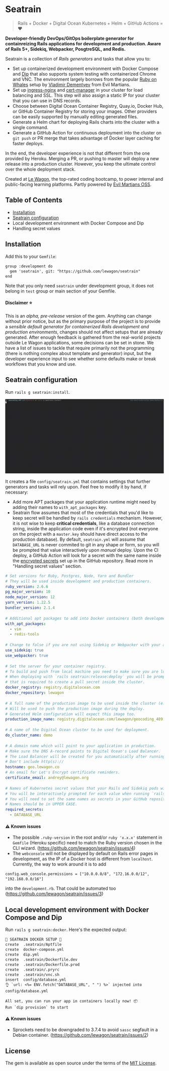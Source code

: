 # Seatrain

> Rails + Docker + Digital Ocean Kubernetes + Helm + GitHub Actions = :heart:

**Developer-friendly DevOps/GitOps boilerplate generator for containreizing Rails applications for development and production. Aware of Rails 5+, Sidekiq, Webpacker, PosgtreSQL, and Redis.**

Seatrain is a collection of _Rails generators_ and tasks that allow you to:

- Set up containerized development environment with Docker Compose and [Dip](https://github.com/bibendi/dip) that also supports system testing with containerized Chrome and VNC. The environment largely borrows from the popular [Ruby on Whales](https://evilmartians.com/chronicles/ruby-on-whales-docker-for-ruby-rails-development) setup by [Vladimir Dementyev](https://github.com/palkan/) from Evil Martians.
- Set up [ingress-nginx](https://kubernetes.github.io/ingress-nginx/) and [cert-manager](https://cert-manager.io) in your cluster for load balancing and SSL. This step will also assign a static IP for your cluster that you can use in DNS records.
- Choose between Digital Ocean Container Registry, Quay.io, Docker Hub, or GitHub Container Registry for storing your images. Other providers can be easily supported by manually editing generated files.
- Generate a Helm chart for deploying Rails charts into the cluster with a single command.
- Generate a GitHub Action for continuous deployment into the cluster on `git push` or PR merge that takes advantage of Docker layer caching for faster deploys.

In the end, the developer experience is not that different from the one provided by Heroku. Merging a PR, or pushing to master will deploy a new release into a production cluster. However, you keep the ultimate control over the whole deployment stack.

Created at [Le Wagon](https://www.lewagon.com), the top-rated coding bootcamp, to power internal and public-facing learning platforms. Partly powered by [Evil Martians OSS](https://evilmartians.com/#oss).

## Table of Contents

- [Installation](#installation)
- [Seatrain configuration](#seatrain-configuration)
- Local development environment with Docker Compose and Dip
- Handling secret values

## Installation

Add this to your `Gemfile`:

```
group :development do
  gem 'seatrain', git: "https://github.com/lewagon/seatrain"
end
```

Note that you only need `seatrain` under development group, it does not belong in `test` group or main section of your Gemfile.

#### Disclaimer :star:

This is an _alpha, pre-release_ version of the gem. Anything can change without prior notice, but as the primary purpose of the project is to provide a _sensible default generator for containerized Rails development and production environments_, changes should not affect setups that are already generated. After enough feedback is gathered from the real-world projects outside Le Wagon applications, some decisions can be set in stone. We have a list of issues to tackle that require primarily not the programming (there is nothing complex about template and generator) input, but the developer experience input to see whether some defaults make or break workflows that you know and use.

## Seatrain configuration

Run `rails g seatrain:install`.

![Interactive CLI wizard](media/install.gif)

It creates a file `config/seatrain.yml` that contains settings that further generators and tasks will rely upon. Feel free to modify it by hand, if necessary:

- Add more APT packages that your application runtime might need by adding their names to `with_apt_packages` key.
- Seatrain flow assumes that most of the credentials that you'd like to keep secret will be handled by `rails credentials` mechanism. However, it is not wise to keep **critical credentials**, like a database connection string, inside the application code even if it's encrypted (not everyone on the project with a `master.key` should have direct access to the production database). By default, `seatrain.yml` will assume that `DATABASE_URL` is never commited to git in any shape or form, so you will be prompted that value interactively upon _manual_ deploy. Upon the CI deploy, a GitHub Action will look for a secret with the same name inside the [encrypted secrets](https://docs.github.com/en/free-pro-team@latest/actions/reference/encrypted-secrets#creating-encrypted-secrets-for-a-repository) set up in the GitHub repository. Read more in "Handling secret values" section.

```yml
# Set versions for Ruby, Postgres, Node, Yarn and Bundler
# They will be used inside development and production containers.
ruby_version: 2.6.6
pg_major_version: 10
node_major_version: 12
yarn_version: 1.22.5
bundler_version: 2.1.4

# Additional apt packages to add into Docker containers (both development and production)
with_apt_packages:
  - vim
  - redis-tools

# Change to false if you are not using Sidekiq or Webpacker with your app.
use_sidekiq: true
use_webpacker: true

# Set the server for your container registry.
# To build and push from local machine you need to make sure you are logged into registry locally (`docker login`)
# When deploying with `rails seatrain:release:deploy` you will be prompted for any missing data
# that is required to create a pull secret inside the cluster.
docker_registry: registry.digitalocean.com
docker_repository: lewagon

# A full name of the production image to be used inside the cluster (e.g., quay.io/account_name/image_name).
# Will be used to push the production image during the deploy.
# Generated Helm configuration will expect this image too.
production_image_name: registry.digitalocean.com/lewagon/geocoding_489

# A name of the Digital Ocean cluster to be used for deployment.
do_cluster_name: demo

# A domain name which will point to your application in production.
# Make sure the DNS A-record points to Digital Ocean's Load Balancer.
# The Load Balancer will be created for you automatically after running `rails g seatrain cluster:prepare`.
# Don't include http(s)://
hostname: geo.lewagon.co
# An email for Let's Encrypt certificate reminders.
certificate_email: andrey@lewagon.org

# Names of Kubernetes secret values that your Rails and Sidekiq pods will rely on.
# You will be interactively prompted for each value when running `rails seatrain:release:deploy`.
# You will need to set the same names as secrets in your GitHub repository settings to use Github Actions deployment.
# Names should be in UPPER CASE.
required_secrets:
  - DATABASE_URL
```

#### :warning: Known issues

- The possible `.ruby-version` in the root and/or `ruby 'x.x.x'` statement in `Gemfile` (Heroku specific) need to match the Ruby version chosen in the CLI wizard. (https://github.com/lewagon/seatrain/issues/4)
- The `webconsole` will not be displayed by default on Rails error pages in development, as the IP of a Docker host is different from `localhost`. Currently, the way to work around it is to add

```
config.web_console.permissions = ["10.0.0.0/8", "172.16.0.0/12", "192.168.0.0/16"]
```

into the `development.rb`. That could be automated too (https://github.com/lewagon/seatrain/issues/3)

## Local development environment with Docker Compose and Dip

Run `rails g seatrain:docker`. Here's the expected output:

```
🚃 SEATRAIN DOCKER SETUP 🌊
create  .seatrain/Aptfile
create  docker-compose.yml
create  dip.yml
create  .seatrain/Dockerfile.dev
create  .seatrain/Dockerfile.prod
create  .seatrain/.pryrc
create  .seatrain/vnc.sh
insert  config/database.yml
👌 `url: <%= ENV.fetch("DATABASE_URL", " ") %>` injected into config/database.yml

All set, you can run your app in containers locally now! 📦
Run `dip provision` to start
```

#### :warning: Known issues

- Sprockets need to be downgraded to 3.7.4 to avoid `sassc` segfault in a Debian container. (https://github.com/lewagon/seatrain/issues/2)

##

## License

The gem is available as open source under the terms of the [MIT License](https://opensource.org/licenses/MIT).
